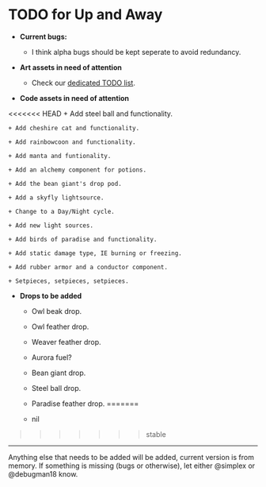 # TODO for Up and Away

+ **Current bugs:**

	+ I think alpha bugs should be kept seperate to avoid redundancy.

+ **Art assets in need of attention**

	+ Check our [dedicated TODO list](TODO_ART.md).

+ **Code assets in need of attention**

<<<<<<< HEAD
	+ Add steel ball and functionality.

	+ Add cheshire cat and functionality.

	+ Add rainbowcoon and functionality.

	+ Add manta and funtionality.

	+ Add an alchemy component for potions.

	+ Add the bean giant's drop pod.

	+ Add a skyfly lightsource.

	+ Change to a Day/Night cycle.

	+ Add new light sources.

	+ Add birds of paradise and functionality.

	+ Add static damage type, IE burning or freezing.

	+ Add rubber armor and a conductor component.

	+ Setpieces, setpieces, setpieces.

+ **Drops to be added**

	+ Owl beak drop.

	+ Owl feather drop.

	+ Weaver feather drop.

	+ Aurora fuel?

	+ Bean giant drop.

	+ Steel ball drop.

	+ Paradise feather drop.
=======
	+ nil
>>>>>>> stable

******

Anything else that needs to be added will be added, current version is from memory. 
If something is missing (bugs or otherwise), let either @simplex or @debugman18 know.

<!--
vim: ft=markdown nofoldenable
-->
